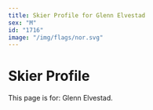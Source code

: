 ```yaml
---
title: Skier Profile for Glenn Elvestad
sex: "M"
id: "1716"
image: "/img/flags/nor.svg" 
---
```


# Skier Profile

This page is for: Glenn Elvestad.
    